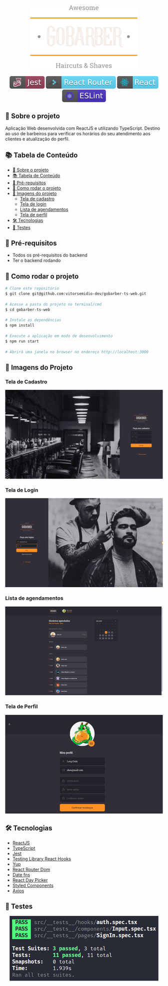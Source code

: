 <h1 align="center">
  <img height="200px" src=".github/logo.svg">
</h1>

<p align=center>
  <img src=".github/jest.svg" />
  <img src=".github/router.svg" />
  <img src=".github/react.svg" />
  <img src=".github/eslint.svg" />
</p>



## 🔮 Sobre o projeto

Aplicação Web desenvolvida com ReactJS e utilizando TypeScript. Destino ao uso de barbeiros para verificar os horários do seu atendimento aos clientes e atualização do perfil.


## 📚 Tabela de Conteúdo

<!--ts-->
* [🔮 Sobre o projeto](#🔮-sobre-o-projeto)
* [📚 Tabela de Conteúdo](#📚-tabela-de-conteúdo)
* [🛑 Pré-requisitos](#🛑-pré-requisitos)
* [🎲 Como rodar o projeto](#🎲-como-rodar-o-projeto)
* [🎲 Imagens do projeto](#imagens-do-projeto)
  * [Tela de cadastro](#tela-de-cadastro)
  * [Tela de login](#tela-de-login)
  * [Lista de agendamentos](#lista-de-agendamentos)
  * [Tela de perfil](#tela-de-perfil)
* [🛠 Tecnologias](#🛠-tecnologias)
* [🧪 Testes](#🧪-testes)
<!--te-->

## 🛑 Pré-requisitos

- Todos os pré-requisitos do backend
- Ter o backend rodando

## 🎲 Como rodar o projeto

```bash
# Clone este repositório
$ git clone git@github.com:vitorsemidio-dev/gobarber-ts-web.git

# Acesse a pasta do projeto no terminal/cmd
$ cd gobarber-ts-web

# Instale as dependências
$ npm install

# Execute a aplicação em modo de desenvolvimento
$ npm run start

# Abrirá uma janela no browser no endereço http://localhost:3000
```

## 📸 Imagens do Projeto

### Tela de Cadastro

<p align="center">
  <img src=".github/signup.png" />
</p>

### Tela de Login

<p align="center">
  <img src=".github/signin.png" />
</p>

### Lista de agendamentos

<p align="center">
  <img src=".github/dashboard.png" />
</p>

### Tela de Perfil

<p align="center">
  <img src=".github/profile.png" />
</p>


## 🛠 Tecnologias

- [ReactJS](https://pt-br.reactjs.org/)
- [TypeScript](https://www.typescriptlang.org/)
- [Jest](https://jestjs.io/)
- [Testing Library React Hooks](https://github.com/testing-library/react-hooks-testing-library)
- [Yup](https://github.com/jquense/yup)
- [React Router Dom](https://github.com/ReactTraining/react-router)
- [Date fns](https://date-fns.org/)
- [React Day Picker](https://react-day-picker.js.org/)
- [Styled Components](https://styled-components.com/)
- [Axios](https://github.com/axios/axios)

## 🧪 Testes

<p align="center">
  <img src=".github/testes.png" />
</p>
